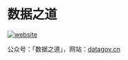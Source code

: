 # 数据之道

[![website][website-image]][website-href] 

[website-image]: https://img.shields.io/website-up-down-green-red/https/datagov.cn.svg
[website-href]: https://datagov.cn/

公众号：「数据之道」，网站：[datagov.cn][website-href]